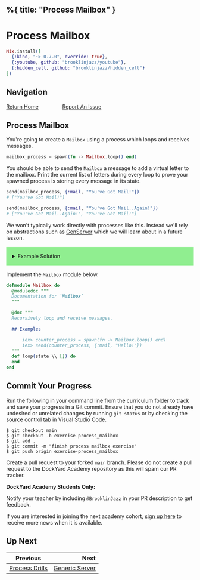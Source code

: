 %{
  title: "Process Mailbox"
}
---
# Process Mailbox

```elixir
Mix.install([
  {:kino, "~> 0.7.0", override: true},
  {:youtube, github: "brooklinjazz/youtube"},
  {:hidden_cell, github: "brooklinjazz/hidden_cell"}
])
```

## Navigation

[Return Home](../start.livemd)<span style="padding: 0 30px"></span>
[Report An Issue](https://github.com/DockYard-Academy/beta_curriculum/issues/new?assignees=&labels=&template=issue.md&title=)

## Process Mailbox

You're going to create a `Mailbox` using a process which loops and receives messages.

<!-- livebook:{"force_markdown":true} -->

```elixir
mailbox_process = spawn(fn -> Mailbox.loop() end)
```

You should be able to send the `Mailbox` a message to add a virtual letter to the mailbox.
Print the current list of letters during every loop to prove your spawned process is storing every message in its state.

<!-- livebook:{"force_markdown":true} -->

```elixir
send(mailbox_process, {:mail, "You've Got Mail!"})
# ["You've Got Mail!"]

send(mailbox_process, {:mail, "You've Got Mail..Again!"})
# ["You've Got Mail..Again!", "You've Got Mail!"]
```

We won't typically work directly with processes like this. Instead we'll rely on abstractions such as [GenServer](https://hexdocs.pm/elixir/GenServer.html) which we will learn about in a future lesson.

<details style="background-color: lightgreen; padding: 1rem; margin: 1rem 0;">
<summary>Example Solution</summary>

```elixir
defmodule Mailbox do
  def loop(state \\ []) do
    IO.inspect(state)
    receive do
      {:mail, letter} -> loop([letter | state])
    end
  end
end
```

</details>

Implement the `Mailbox` module below.

```elixir
defmodule Mailbox do
  @moduledoc """
  Documentation for `Mailbox`
  """

  @doc """
  Recursively loop and receive messages.

  ## Examples

      iex> counter_process = spawn(fn -> Mailbox.loop() end)
      iex> send(counter_process, {:mail, "Hello!"})
  """
  def loop(state \\ []) do
  end
end
```

## Commit Your Progress

Run the following in your command line from the curriculum folder to track and save your progress in a Git commit.
Ensure that you do not already have undesired or unrelated changes by running `git status` or by checking the source control tab in Visual Studio Code.

```
$ git checkout main
$ git checkout -b exercise-process_mailbox
$ git add .
$ git commit -m "finish process mailbox exercise"
$ git push origin exercise-process_mailbox
```

Create a pull request to your forked `main` branch. Please do not create a pull request to the DockYard Academy repository as this will spam our PR tracker.

**DockYard Academy Students Only:**

Notify your teacher by including `@BrooklinJazz` in your PR description to get feedback.

If you are interested in joining the next academy cohort, [sign up here](https://academy.dockyard.com/) to receive more news when it is available.

## Up Next

| Previous                                             | Next                                               |
| ---------------------------------------------------- | -------------------------------------------------: |
| [Process Drills](../exercises/process_drills.livemd) | [Generic Server](../reading/generic_server.livemd) |


